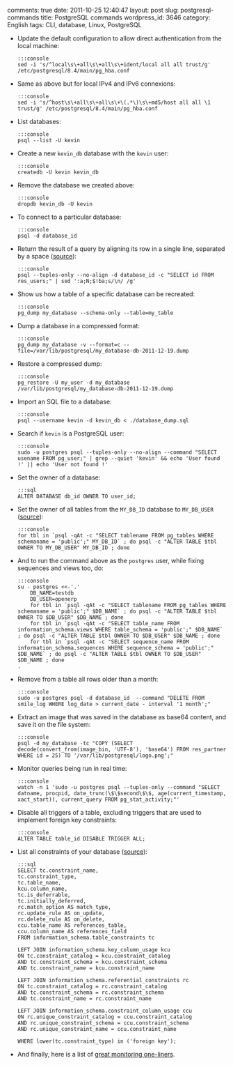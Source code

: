 comments: true
date: 2011-10-25 12:40:47
layout: post
slug: postgresql-commands
title: PostgreSQL commands
wordpress_id: 3646
category: English
tags: CLI, database, Linux, PostgreSQL




  * Update the default configuration to allow direct authentication from the local machine:


        :::console
        sed -i 's/^local\s\+all\s\+all\s\+ident/local all all trust/g' /etc/postgresql/8.4/main/pg_hba.conf







  * Same as above but for local IPv4 and IPv6 connexions:


        :::console
        sed -i 's/^host\s\+all\s\+all\s\+\(.*\)\s\+md5/host all all \1 trust/g' /etc/postgresql/8.4/main/pg_hba.conf







  * List databases:


        :::console
        psql --list -U kevin







  * Create a new `kevin_db` database with the `kevin` user:


        :::console
        createdb -U kevin kevin_db







  * Remove the database we created above:


        :::console
        dropdb kevin_db -U kevin







  * To connect to a particular database:


        :::console
        psql -d database_id







  * Return the result of a query by aligning its row in a single line, separated by a space ([source](http://stackoverflow.com/a/1252191)):


        :::console
        psql --tuples-only --no-align -d database_id -c "SELECT id FROM res_users;" | sed ':a;N;$!ba;s/\n/ /g'







  * Show us how a table of a specific database can be recreated:


        :::console
        pg_dump my_database --schema-only --table=my_table







  * Dump a database in a compressed format:


        :::console
        pg_dump my_database -v --format=c --file=/var/lib/postgresql/my_database-db-2011-12-19.dump







  * Restore a compressed dump:


        :::console
        pg_restore -U my_user -d my_database /var/lib/postgresql/my_database-db-2011-12-19.dump







  * Import an SQL file to a database:


        :::console
        psql --username kevin -d kevin_db < ./database_dump.sql







  * Search if `kevin` is a PostgreSQL user:


        :::console
        sudo -u postgres psql --tuples-only --no-align --command "SELECT usename FROM pg_user;" | grep --quiet 'kevin' && echo 'User found !' || echo 'User not found !'







  * Set the owner of a database:


        :::sql
        ALTER DATABASE db_id OWNER TO user_id;







  * Set the owner of all tables from the `MY_DB_ID` database to `MY_DB_USER` ([source](http://stackoverflow.com/questions/1348126/modify-owner-on-all-tables-simultaneously-in-postgresql)):


        :::console
        for tbl in `psql -qAt -c "SELECT tablename FROM pg_tables WHERE schemaname = 'public';" MY_DB_ID` ; do psql -c "ALTER TABLE $tbl OWNER TO MY_DB_USER" MY_DB_ID ; done







  * And to run the command above as the `postgres` user, while fixing sequences and views too, do:


        :::console
        su - postgres <<-'.'
            DB_NAME=testdb
            DB_USER=openerp
            for tbl in `psql -qAt -c "SELECT tablename FROM pg_tables WHERE schemaname = 'public';" $DB_NAME` ; do psql -c "ALTER TABLE $tbl OWNER TO $DB_USER" $DB_NAME ; done
            for tbl in `psql -qAt -c "SELECT table_name FROM information_schema.views WHERE table_schema = 'public';" $DB_NAME` ; do psql -c "ALTER TABLE $tbl OWNER TO $DB_USER" $DB_NAME ; done
            for tbl in `psql -qAt -c "SELECT sequence_name FROM information_schema.sequences WHERE sequence_schema = 'public';" $DB_NAME` ; do psql -c "ALTER TABLE $tbl OWNER TO $DB_USER" $DB_NAME ; done
        .







  * Remove from a table all rows older than a month:


        :::console
        sudo -u postgres psql -d database_id  --command "DELETE FROM smile_log WHERE log_date > current_date - interval '1 month';"







  * Extract an image that was saved in the database as base64 content, and save it on the file system:


        :::console
        psql -d my_database -tc "COPY (SELECT decode(convert_from(image_bin, 'UTF-8'), 'base64') FROM res_partner WHERE id = 25) TO '/var/lib/postgresql/logo.png';"







  * Monitor queries being run in real time:


        :::console
        watch -n 1 'sudo -u postgres psql --tuples-only --command "SELECT datname, procpid, date_trunc(\$\$second\$\$, age(current_timestamp, xact_start)), current_query FROM pg_stat_activity;"'







  * Disable all triggers of a table, excluding triggers that are used to implement foreign key constraints:


        :::console
        ALTER TABLE table_id DISABLE TRIGGER ALL;







  * List all constraints of your database ([source](http://solaimurugan.blogspot.com/2010/10/list-out-all-forien-key-constraints.html)):


        :::sql
        SELECT tc.constraint_name,
        tc.constraint_type,
        tc.table_name,
        kcu.column_name,
        tc.is_deferrable,
        tc.initially_deferred,
        rc.match_option AS match_type,
        rc.update_rule AS on_update,
        rc.delete_rule AS on_delete,
        ccu.table_name AS references_table,
        ccu.column_name AS references_field
        FROM information_schema.table_constraints tc

        LEFT JOIN information_schema.key_column_usage kcu
        ON tc.constraint_catalog = kcu.constraint_catalog
        AND tc.constraint_schema = kcu.constraint_schema
        AND tc.constraint_name = kcu.constraint_name

        LEFT JOIN information_schema.referential_constraints rc
        ON tc.constraint_catalog = rc.constraint_catalog
        AND tc.constraint_schema = rc.constraint_schema
        AND tc.constraint_name = rc.constraint_name

        LEFT JOIN information_schema.constraint_column_usage ccu
        ON rc.unique_constraint_catalog = ccu.constraint_catalog
        AND rc.unique_constraint_schema = ccu.constraint_schema
        AND rc.unique_constraint_name = ccu.constraint_name

        WHERE lower(tc.constraint_type) in ('foreign key');







  * And finally, here is a list of [great monitoring one-liners](http://linuxhow-tos.blogspot.com/2011/03/monitor-postgresql-with-queries.html).



